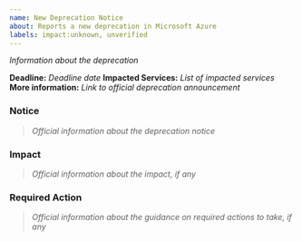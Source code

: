 ```yaml
---
name: New Deprecation Notice
about: Reports a new deprecation in Microsoft Azure
labels: impact:unknown, unverified
---
```


_Information about the deprecation_

**Deadline:** _Deadline date_
**Impacted Services:** _List of impacted services_
**More information:** _Link to official deprecation announcement_

### Notice

> _Official information about the deprecation notice_

### Impact

> _Official information about the impact, if any_

### Required Action

> _Official information about the guidance on required actions to take, if any_
